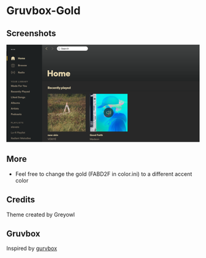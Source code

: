 # Gruvbox-Gold

## Screenshots

![Gruvbox-Gold](screenshot.png)

## More
* Feel free to change the gold (FABD2F in color.ini) to a different accent color

## Credits

Theme created by Greyowl

## Gruvbox

Inspired by [gurvbox](https://github.com/morhetz/gruvbox)

